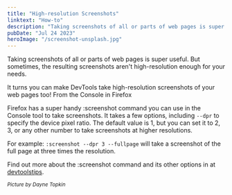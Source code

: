 ```yaml
---
title: "High-resolution Screenshots"
linktext: "How-to"
description: "Taking screenshots of all or parts of web pages is super useful."
pubDate: "Jul 24 2023"
heroImage: "/screenshot-unsplash.jpg"
---
```


Taking screenshots of all or parts of web pages is super useful. But sometimes, the resulting screenshots aren't high-resolution enough for your needs.

It turns you can make DevTools take high-resolution screenshots of your web pages too!
From the Console in Firefox

Firefox has a super handy :screenshot command you can use in the Console tool to take screenshots. It takes a few options, including `--dpr` to specify the device pixel ratio. The default value is 1, but you can set it to 2, 3, or any other number to take screenshots at higher resolutions.

For example: `:screenshot --dpr 3 --fullpage` will take a screenshot of the full page at three times the resolution.

Find out more about the :screenshot command and its other options in at [devtoolstips](https://devtoolstips.org/tips/en/take-high-res-screenshots/).

<small><i>Picture by Dayne Topkin</i></small>